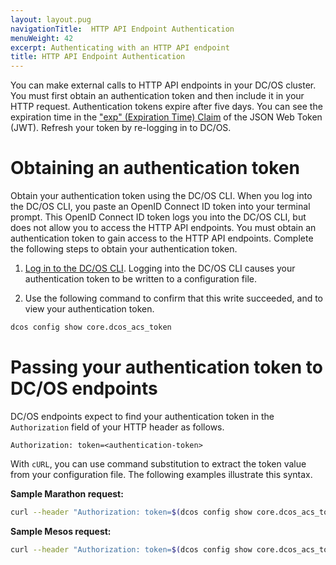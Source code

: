 ```yaml
---
layout: layout.pug
navigationTitle:  HTTP API Endpoint Authentication
menuWeight: 42
excerpt: Authenticating with an HTTP API endpoint
title: HTTP API Endpoint Authentication
---
```

<!-- The source repository for this topic is https://github.com/dcos/dcos-docs-site -->

You can make external calls to HTTP API endpoints in your DC/OS cluster. You must first obtain an authentication token and then include it in your HTTP request. Authentication tokens expire after five days. You can see the expiration time in the ["exp" (Expiration Time) Claim](https://tools.ietf.org/html/rfc7519#section-4.1.4) of the JSON Web Token (JWT). Refresh your token by re-logging in to DC/OS.

# Obtaining an authentication token

Obtain your authentication token using the DC/OS CLI. When you log into the DC/OS CLI, you paste an OpenID Connect ID token into your terminal prompt. This OpenID Connect ID token logs you into the DC/OS CLI, but does not allow you to access the HTTP API endpoints. You must obtain an authentication token to gain access to the HTTP API endpoints. Complete the following steps to obtain your authentication token.

1. [Log in to the DC/OS CLI](/mesosphere/dcos/1.11/security/oss/managing-authentication/#logging-in-to-the-dcos-cli). Logging into the DC/OS CLI causes your authentication token to be written to a configuration file. 

2. Use the following command to confirm that this write succeeded, and to view your authentication token.

```bash
dcos config show core.dcos_acs_token
```

# Passing your authentication token to DC/OS endpoints

DC/OS endpoints expect to find your authentication token in the `Authorization` field of your HTTP header as follows.

```http
Authorization: token=<authentication-token>
```

With `cURL`, you can use command substitution to extract the token value from your configuration file. The following examples illustrate this syntax.

**Sample Marathon request:**

```bash
curl --header "Authorization: token=$(dcos config show core.dcos_acs_token)" http://<master-host-name>/service/marathon/v2/apps
```

**Sample Mesos request:**

```bash
curl --header "Authorization: token=$(dcos config show core.dcos_acs_token)" http://<master-host-name>/mesos/master/state.json
```
